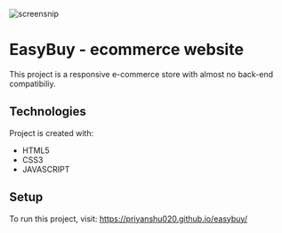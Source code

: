 ![screensnip](https://user-images.githubusercontent.com/74613776/105721363-7d56ef00-5f4a-11eb-87eb-d43eac9b7870.PNG)

# EasyBuy - ecommerce website

  This project is a responsive e-commerce store with almost no back-end compatibiliy.
  
## Technologies

  Project is created with:
  * HTML5
  * CSS3
  * JAVASCRIPT
  
## Setup
  To run this project, visit: https://priyanshu020.github.io/easybuy/

